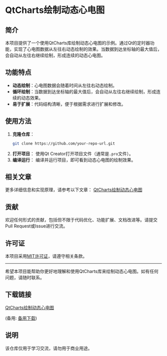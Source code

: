# QtCharts绘制动态心电图

## 简介
本项目提供了一个使用QtCharts库绘制动态心电图的示例。通过Qt的定时器功能，实现了心电图数据从左往右动态绘制的效果。当数据到达坐标轴的最大值后，会自动从左往右继续绘制，形成连续的动态心电图。

## 功能特点
- **动态绘制**：心电图数据会随着时间从左往右动态绘制。
- **循环绘制**：当数据到达坐标轴的最大值后，会自动从左往右继续绘制，形成连续的动态效果。
- **易于扩展**：代码结构清晰，便于根据需求进行扩展和修改。

## 使用方法
1. **克隆仓库**：
   ```bash
   git clone https://github.com/your-repo-url.git
   ```
2. **打开项目**：
   使用Qt Creator打开项目文件（通常是`.pro`文件）。
3. **编译运行**：
   编译并运行项目，即可看到动态心电图的绘制效果。

## 相关文章
更多详细信息和实现原理，请参考以下文章：
[QtCharts绘制动态心电图](https://blog.csdn.net/DoleH/article/details/86250510)

## 贡献
欢迎任何形式的贡献，包括但不限于代码优化、功能扩展、文档改进等。请提交Pull Request或Issue进行交流。

## 许可证
本项目采用[MIT许可证](LICENSE)，请遵守相关条款。

---

希望本项目能帮助你更好地理解和使用QtCharts库来绘制动态心电图。如有任何问题，请随时联系。

## 下载链接
[QtCharts绘制动态心电图](https://pan.quark.cn/s/5d4ac4eac66c) 

(备用: [备用下载](https://pan.baidu.com/s/1ogA0_XNodt-e_sLpu_oR4w?pwd=s1xi))

## 说明

该仓库仅用于学习交流，请勿用于商业用途。
